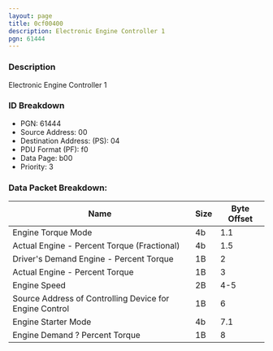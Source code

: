 ```yaml
---
layout: page
title: 0cf00400
description: Electronic Engine Controller 1
pgn: 61444
---
```


### Description

Electronic Engine Controller 1

### ID Breakdown
* PGN: 61444
* Source Address: 00
* Destination Address: (PS): 04
* PDU Format (PF): f0
* Data Page: b00
* Priority: 3
### Data Packet Breakdown:

| Name | Size | Byte Offset |
| ---- | ---- | ----------- |
| Engine Torque Mode | 4b | 1.1 |
| Actual Engine - Percent Torque (Fractional) | 4b | 1.5 |
| Driver's Demand Engine - Percent Torque | 1B | 2 |
| Actual Engine - Percent Torque | 1B | 3 |
| Engine Speed | 2B | 4-5 |
| Source Address of Controlling Device for Engine Control | 1B | 6 |
| Engine Starter Mode | 4b | 7.1 |
| Engine Demand ? Percent Torque | 1B | 8 |
